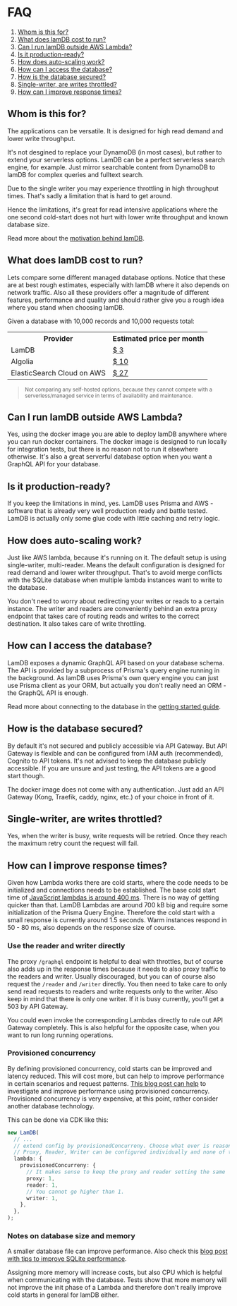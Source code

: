 # FAQ

1. [Whom is this for?](#whom-is-this-for)
2. [What does lamDB cost to run?](#what-does-lamdb-cost-to-run)
3. [Can I run lamDB outside AWS Lambda?](#can-i-run-lamdb-outside-aws-lambda)
4. [Is it production-ready?](#is-it-production-ready)
5. [How does auto-scaling work?](#how-does-auto-scaling-work)
6. [How can I access the database?](#how-can-i-access-the-database)
7. [How is the database secured?](#how-is-the-database-secured)
8. [Single-writer, are writes throttled?](#single-writer-are-writes-throttled)
9. [How can I improve response times?](#how-can-i-improve-response-times)

## Whom is this for?

The applications can be versatile. It is designed for high read demand and lower write throughput.

It's not desgined to replace your DynamoDB (in most cases), but rather to extend your serverless options. LamDB can be a perfect serverless search engine, for example. Just mirror searchable content from DynamoDB to lamDB for complex queries and fulltext search.

Due to the single writer you may experience throttling in high throughput times. That's sadly a limitation that is hard to get around.

Hence the limitations, it's great for read intensive applications where the one second cold-start does not hurt with lower write throughput and known database size.

Read more about the [motivation behind lamDB](./motivation.md).

## What does lamDB cost to run?

Lets compare some different managed database options. Notice that these are at best rough estimates, especially with lamDB where it also depends on network traffic. Also all these providers offer a magnitude of different features, performance and quality and should rather give you a rough idea where you stand when choosing lamDB.

Given a database with 10,000 records and 10,000 requests total:

<table>
  <tr>
    <th>Provider</th>
    <th>Estimated price per month</th>
  </tr>
  <tr>
    <td>LamDB</td>
    <td><a href="https://calculator.aws/#/estimate?id=d6594b8f2759a8d6227653535c8a669b05c8b44f">$ 3</a></td>
  </tr>
  <tr>
    <td>Algolia</td>
    <td><a href="https://www.algolia.com/pricing/">$ 10</a></td>
  </tr>
  <tr>
    <td>ElasticSearch Cloud on AWS</td>
    <td><a href="https://cloud.elastic.co/pricing?elektra=pricing-page">$ 27</a></td>
  </tr>
</table>

> <small>Not comparing any self-hosted options, because they cannot compete with a serverless/managed service in terms of availability and maintenance.</small>

## Can I run lamDB outside AWS Lambda?

Yes, using the docker image you are able to deploy lamDB anywhere where you can run docker containers.
The docker image is designed to run locally for integration tests, but there is no reason not to run it elsewhere otherwise.
It's also a great serverful database option when you want a GraphQL API for your database.

## Is it production-ready?

If you keep the limitations in mind, yes. LamDB uses Prisma and AWS - software that is already very well production ready and battle tested. LamDB is actually only some glue code with little caching and retry logic.

## How does auto-scaling work?

Just like AWS lambda, because it's running on it. The default setup is using single-writer, multi-reader.
Means the default configuration is designed for read demand and lower writer throughput. That's to avoid merge conflicts with the SQLite database when multiple lambda instances want to write to the database.

You don't need to worry about redirecting your writes or reads to a certain instance. The writer and readers are conveniently behind an extra proxy endpoint that takes care of routing reads and writes to the correct destination. It also takes care of write throttling.

## How can I access the database?

LamDB exposes a dynamic GraphQL API based on your database schema. The API is provided by a subprocess of Prisma's query engine running in the background.
As lamDB uses Prisma's own query engine you can just use Prisma client as your ORM, but actually you don't really need an ORM - the GraphQL API is enough.

Read more about connecting to the database in the [getting started guide](getting-started.md).

## How is the database secured?

By default it's not secured and publicly accessible via API Gateway.
But API Gateway is flexible and can be configured from IAM auth (recommended), Cognito to API tokens.
It's not advised to keep the database publicly accessible. If you are unsure and just testing, the API tokens are a good start though.

The docker image does not come with any authentication. Just add an API Gateway (Kong, Traefik, caddy, nginx, etc.) of your choice in front of it.

## Single-writer, are writes throttled?

Yes, when the writer is busy, write requests will be retried. Once they reach the maximum retry count the request will fail.

## How can I improve response times?

Given how Lambda works there are cold starts, where the code needs to be initialized and connections needs to be established. The base cold start time of [JavaScript lambdas is around 400 ms](https://mikhail.io/serverless/coldstarts/aws/). There is no way of getting quicker than that. LamDB Lambdas are around 700 kB big and require some initialization of the Prisma Query Engine. Therefore the cold start with a small response is currently around 1.5 seconds. Warm instances respond in 50 - 80 ms, also depends on the response size of course.

### Use the reader and writer directly

The proxy `/graphql` endpoint is helpful to deal with throttles, but of course also adds up in the response times because it needs to also proxy traffic to the readers and writer.
Usually discouraged, but you can of course also request the `/reader` and `/writer` directly. You then need to take care to only send read requests to readers and write requests only to the writer.
Also keep in mind that there is only one writer. If it is busy currently, you'll get a 503 by API Gateway.

You could even invoke the corresponding Lambdas directly to rule out API Gateway completely. This is also helpful for the opposite case, when you want to run long running operations.

### Provisioned concurrency

By defining provisioned concurrency, cold starts can be improved and latency reduced. This will cost more, but can help to improve performance in certain scenarios and request patterns. [This blog post can help](https://aws.amazon.com/fr/blogs/compute/creating-low-latency-high-volume-apis-with-provisioned-concurrency/) to investigate and improve performance using provisioned concurrency. Provisioned concurrency is very expensive, at this point, rather consider another database technology.

This can be done via CDK like this:

```typescript
new LamDB(
  // ...
  // extend config by provisionedConcurreny. Choose what ever is reasonable to your application.
  // Proxy, Reader, Writer can be configured individually and none of them are mandatory
  lambda: {
    provisionedConcurreny: {
      // It makes sense to keep the proxy and reader setting the same
      proxy: 1,
      reader: 1,
      // You cannot go higher than 1.
      writer: 1,
    },
  },
);
```

### Notes on database size and memory

A smaller database file can improve performance. Also check this [blog post with tips to improve SQLite performance](https://phiresky.github.io/blog/2020/sqlite-performance-tuning/).

Assigning more memory will increase costs, but also CPU which is helpful when communicating with the database. Tests show that more memory will not improve the init phase of a Lambda and therefore don't really improve cold starts in general for lamDB either.
